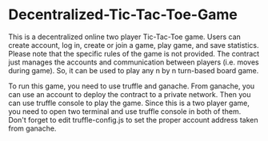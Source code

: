 # Decentralized-Tic-Tac-Toe-Game
This is a decentralized online two player Tic-Tac-Toe game. Users can create account, log in, create or join a game, play game, and save statistics. Please note that the specific rules of the game is not provided. The contract just manages the accounts and communication between players (i.e. moves during game). So, it can be used to play any n by n turn-based board game.

To run this game, you need to use truffle and ganache. From ganache, you can use an account to deploy the contract to a private network. Then you can use truffle console to play the game. Since this is a two player game, you need to open two terminal and use truffle console in both of them. Don't forget to edit truffle-config.js to set the proper account address taken from ganache.
